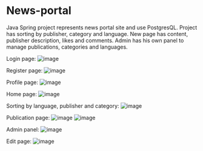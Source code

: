 # News-portal
Java Spring project represents news portal site and use PostgresQL. Project has sorting by publisher, category and language. New page has content, publisher description, likes and comments. Admin has his own panel to manage publications, categories and languages. 

Login page:
![image](https://user-images.githubusercontent.com/74914381/117545405-76f70980-b047-11eb-8db9-e7bbff0a5792.png)

Register page:
![image](https://user-images.githubusercontent.com/74914381/117545420-837b6200-b047-11eb-9ddb-54dcb63defcf.png)

Profile page:
![image](https://user-images.githubusercontent.com/74914381/117545436-95f59b80-b047-11eb-9060-24c34855b18f.png)


Home page:
![image](https://user-images.githubusercontent.com/74914381/117545321-110a8200-b047-11eb-9f0d-868c68bf3070.png)


Sorting by language, publisher and category:
![image](https://user-images.githubusercontent.com/74914381/117545367-4adb8880-b047-11eb-9fa1-3518f6cc86c6.png)

Publication page:
![image](https://user-images.githubusercontent.com/74914381/117545502-d8b77380-b047-11eb-9532-357c9302324d.png)
![image](https://user-images.githubusercontent.com/74914381/117545511-e10fae80-b047-11eb-8df3-5b3584588856.png)


Admin panel:
![image](https://user-images.githubusercontent.com/74914381/117545533-fdabe680-b047-11eb-8466-ccdb7a5a34ea.png)

Edit page:
![image](https://user-images.githubusercontent.com/74914381/117545564-2633e080-b048-11eb-9441-efd5b6bd77ea.png)
